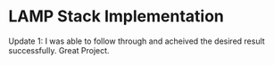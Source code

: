 # LAMP Stack Implementation

Update 1:
I was able to follow through and acheived the desired result successfully. Great Project.

